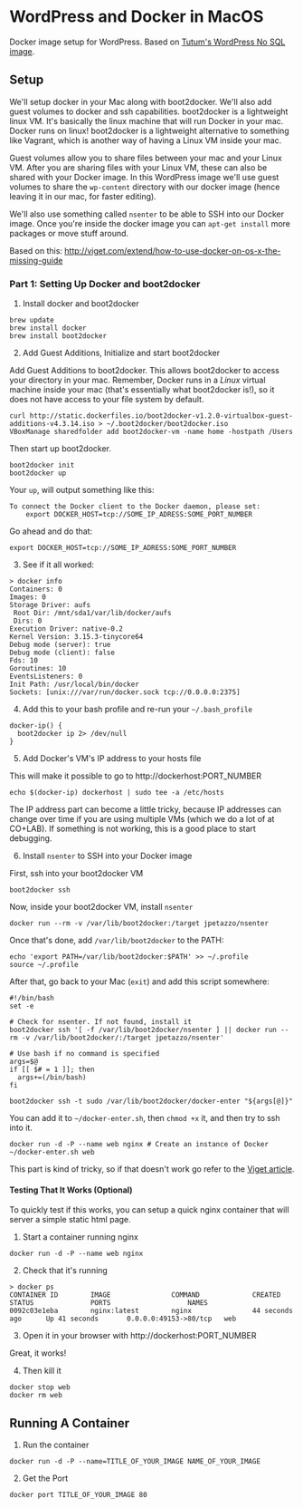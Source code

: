 # WordPress and Docker in MacOS

Docker image setup for WordPress. Based on [Tutum's WordPress No SQL image](https://github.com/tutumcloud/tutum-docker-wordpress-nosql).

## Setup

We'll setup docker in your Mac along with boot2docker. We'll also add guest volumes to docker and ssh capabilities. boot2docker is a lightweight linux VM. It's basically the linux machine that will run Docker in your mac. Docker runs on linux! boot2docker is a lightweight alternative to something like Vagrant, which is another way of having a Linux VM inside your mac. 

Guest volumes allow you to share files between your mac and your Linux VM. After you are sharing files with your Linux VM, these can also be shared with your Docker image. In this WordPress image we'll use guest volumes to share the `wp-content` directory with our docker image (hence leaving it in our mac, for faster editing). 

We'll also use something called `nsenter` to be able to SSH into our Docker image. Once you're inside the docker image you can `apt-get install` more packages or move stuff around.

Based on this: http://viget.com/extend/how-to-use-docker-on-os-x-the-missing-guide

### Part 1: Setting Up Docker and boot2docker

1. Install docker and boot2docker
```
brew update
brew install docker
brew install boot2docker
```

2. Add Guest Additions, Initialize and start boot2docker

Add Guest Additions to boot2docker. This allows boot2docker to access your directory in your mac. Remember, Docker runs in a *Linux* virtual machine inside your mac (that's essentially what boot2docker is!), so it does not have access to your file system by default. 

```
curl http://static.dockerfiles.io/boot2docker-v1.2.0-virtualbox-guest-additions-v4.3.14.iso > ~/.boot2docker/boot2docker.iso
VBoxManage sharedfolder add boot2docker-vm -name home -hostpath /Users
```

Then start up boot2docker.

```
boot2docker init
boot2docker up
```

Your `up`, will output something like this:

```
To connect the Docker client to the Docker daemon, please set:
    export DOCKER_HOST=tcp://SOME_IP_ADRESS:SOME_PORT_NUMBER
```

Go ahead and do that:
```
export DOCKER_HOST=tcp://SOME_IP_ADRESS:SOME_PORT_NUMBER
```

3. See if it all worked:

```
> docker info
Containers: 0
Images: 0
Storage Driver: aufs
 Root Dir: /mnt/sda1/var/lib/docker/aufs
 Dirs: 0
Execution Driver: native-0.2
Kernel Version: 3.15.3-tinycore64
Debug mode (server): true
Debug mode (client): false
Fds: 10
Goroutines: 10
EventsListeners: 0
Init Path: /usr/local/bin/docker
Sockets: [unix:///var/run/docker.sock tcp://0.0.0.0:2375]
```

4. Add this to your bash profile and re-run your `~/.bash_profile`

```
docker-ip() {
  boot2docker ip 2> /dev/null
}
```

5. Add Docker's VM's IP address to your hosts file 

This will make it possible to go to http://dockerhost:PORT_NUMBER

```
echo $(docker-ip) dockerhost | sudo tee -a /etc/hosts
```

The IP address part can become a little tricky, because IP addresses can change over time if you are using multiple VMs (which we do a lot of at CO+LAB). If something is not working, this is a good place to start debugging.

6. Install `nsenter` to SSH into your Docker image

First, ssh into your boot2docker VM

```
boot2docker ssh
```

Now, inside your boot2docker VM, install `nsenter`

```
docker run --rm -v /var/lib/boot2docker:/target jpetazzo/nsenter
```

Once that's done, add `/var/lib/boot2docker` to the PATH: 

```
echo 'export PATH=/var/lib/boot2docker:$PATH' >> ~/.profile
source ~/.profile
```

After that, go back to your Mac (`exit`) and add this script somewhere:

```
#!/bin/bash
set -e
 
# Check for nsenter. If not found, install it
boot2docker ssh '[ -f /var/lib/boot2docker/nsenter ] || docker run --rm -v /var/lib/boot2docker/:/target jpetazzo/nsenter'
 
# Use bash if no command is specified
args=$@
if [[ $# = 1 ]]; then
  args+=(/bin/bash)
fi
 
boot2docker ssh -t sudo /var/lib/boot2docker/docker-enter "${args[@]}"
```

You can add it to `~/docker-enter.sh`, then `chmod +x` it, and then try to ssh into it. 

```
docker run -d -P --name web nginx # Create an instance of Docker
~/docker-enter.sh web
```

This part is kind of tricky, so if that doesn't work go refer to the [Viget article](http://viget.com/extend/how-to-use-docker-on-os-x-the-missing-guide).

#### Testing That It Works (Optional)

To quickly test if this works, you can setup a quick nginx container that will server a simple static html page. 

1. Start a container running nginx

```
docker run -d -P --name web nginx
```

2. Check that it's running

```
> docker ps
CONTAINER ID        IMAGE               COMMAND             CREATED             STATUS              PORTS                   NAMES
0092c03e1eba        nginx:latest        nginx               44 seconds ago      Up 41 seconds       0.0.0.0:49153->80/tcp   web
```

3. Open it in your browser with  http://dockerhost:PORT_NUMBER

Great, it works!

4. Then kill it
```
docker stop web
docker rm web
```

## Running A Container

1. Run the container

```
docker run -d -P --name=TITLE_OF_YOUR_IMAGE NAME_OF_YOUR_IMAGE
```

2. Get the Port

```
docker port TITLE_OF_YOUR_IMAGE 80
```
